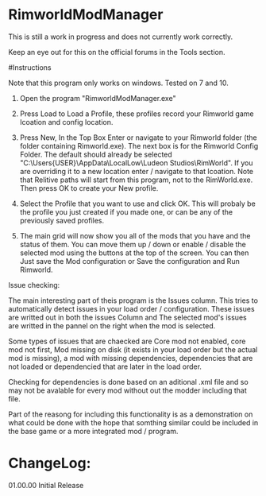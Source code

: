 # RimworldModManager

This is still a work in progress and does not currently work correctly.

Keep an eye out for this on the official forums in the Tools section.

#Instructions

Note that this program only works on windows. Tested on 7 and 10.

1. Open the program "RimworldModManager.exe"

2. Press Load to Load a Profile, these profiles record your Rimworld game lcoation and config location.

3. Press New, In the Top Box Enter or navigate to your Rimworld folder (the folder containing Rimworld.exe). The next box is for the Rimworld Config Folder. The default should already be selected "C:\Users\{USER}\AppData\LocalLow\Ludeon Studios\RimWorld". If you are overriding it to a new location enter / navigate to that lcoation. Note that Relitive paths will start from this program, not to the RimWorld.exe.  Then press OK to create your New profile.

4. Select the Profile that you want to use and click OK. This will probaly be the profile you just created if you made one, or can be any of the previously saved profiles. 

5. The main grid will now show you all of the mods that you have and the status of them. You can move them up / down or enable / disable the selected mod using the buttons at the top of the screen. You can then Just save the Mod configuration or Save the configuration and Run Rimworld.

Issue checking:

The main interesting part of theis program is the Issues column.
This tries to automatically detect issues in your load order / configuration. These issues are writted out in both the issues Column and The selected mod's issues are writted in the pannel on the right when the mod is selected.

Some types of issues that are chaecked are Core mod not enabled, core mod not first, Mod missing on disk (it exists in your load order but the actual mod is missing), a mod with missing dependencies, dependencies that are not loaded or dependencied that are later in the load order. 

Checking for dependencies is done based on an aditional .xml file and so may not be avalable for every mod without out the modder including that file.

Part of the reasong for including this functionality is as a demonstration on what could be done with the hope that somthing similar could be included in the base game or a more integrated mod / program.


# ChangeLog:

01.00.00
Initial Release